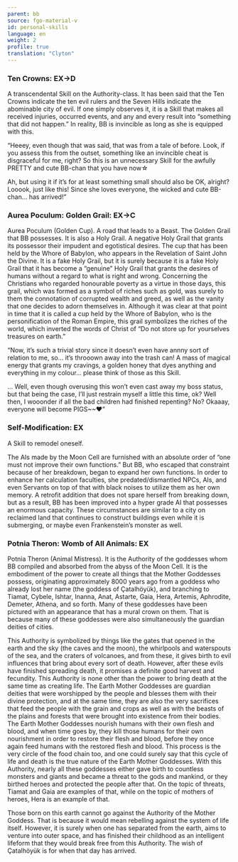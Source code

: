 ```yaml
---
parent: bb
source: fgo-material-v
id: personal-skills
language: en
weight: 2
profile: true
translation: "Clyton"
---
```


### Ten Crowns: EX→D

A transcendental Skill on the Authority-class. It has been said that the Ten Crowns indicate the ten evil rulers and the Seven Hills indicate the abominable city of evil. If one simply observes it, it is a Skill that makes all received injuries, occurred events, and any and every result into “something that did not happen.” In reality, BB is invincible as long as she is equipped with this.

“Heeey, even though that was said, that was from a tale of before. Look, if you assess this from the outset, something like an invincible cheat is disgraceful for me, right? So this is an unnecessary Skill for the awfully PRETTY and cute BB-chan that you have now☆

Ah, but using it if it’s for at least something small should also be OK, alright? Looook, just like this! Since she loves everyone, the wicked and cute BB-chan… has arrived!”

### Aurea Poculum: Golden Grail: EX→C

Aurea Poculum (Golden Cup). A road that leads to a Beast. The Golden Grail that BB possesses. It is also a Holy Grail. A negative Holy Grail that grants its possessor their impudent and egotistical desires. The cup that has been held by the Whore of Babylon, who appears in the Revelation of Saint John the Divine. It is a fake Holy Grail, but it is surely because it is a fake Holy Grail that it has become a “genuine” Holy Grail that grants the desires of humans without a regard to what is right and wrong. Concerning the Christians who regarded honourable poverty as a virtue in those days, this grail, which was formed as a symbol of riches such as gold, was surely to them the connotation of corrupted wealth and greed, as well as the vanity that one decides to adorn themselves in. Although it was clear at that point in time that it is called a cup held by the Whore of Babylon, who is the personification of the Roman Empire, this grail symbolizes the riches of the world, which inverted the words of Christ of “Do not store up for yourselves treasures on earth.”

“Now, it’s such a trivial story since it doesn’t even have annny sort of relation to me, so… it’s throoown away into the trash can! A mass of magical energy that grants my cravings, a golden honey that dyes anything and everything in my colour… please think of those as this Skill.

… Well, even though overusing this won’t even cast away my boss status, but that being the case, I’ll just restrain myself a little this time, ok? Well then, I wooonder if all the bad children had finished repenting? No? Okaaay, everyone will become PIGS~~♥”

### Self-Modification: EX

A Skill to remodel oneself.

The AIs made by the Moon Cell are furnished with an absolute order of “one must not improve their own functions.” But BB, who escaped that constraint because of her breakdown, began to expand her own functions. In order to enhance her calculation faculties, she predated/dismantled NPCs, AIs, and even Servants on top of that with black noises to utilize them as her own memory. A retrofit addition that does not spare herself from breaking down, but as a result, BB has been improved into a hyper grade AI that possesses an enormous capacity. These circumstances are similar to a city on reclaimed land that continues to construct buildings even while it is submerging, or maybe even Frankenstein’s monster as well.

### Potnia Theron: Womb of All Animals: EX

Potnia Theron (Animal Mistress). It is the Authority of the goddesses whom BB compiled and absorbed from the abyss of the Moon Cell. It is the embodiment of the power to create all things that the Mother Goddesses possess, originating approximately 8000 years ago from a goddess who already lost her name (the goddess of Çatalhöyük), and branching to Tiamat, Cybele, Ishtar, Inanna, Anat, Astarte, Gaia, Hera, Artemis, Aphrodite, Demeter, Athena, and so forth. Many of these goddesses have been pictured with an appearance that has a mural crown on them. That is because many of these goddesses were also simultaneously the guardian deities of cities.

This Authority is symbolized by things like the gates that opened in the earth and the sky (the caves and the moon), the whirlpools and waterspouts of the sea, and the craters of volcanoes, and from these, it gives birth to evil influences that bring about every sort of death. However, after these evils have finished spreading death, it promises a definite good harvest and fecundity. This Authority is none other than the power to bring death at the same time as creating life. The Earth Mother Goddesses are guardian deities that were worshipped by the people and blesses them with their divine protection, and at the same time, they are also the very sacrifices that feed the people with the grain and crops as well as with the beasts of the plains and forests that were brought into existence from their bodies. The Earth Mother Goddesses nourish humans with their own flesh and blood, and when time goes by, they kill those humans for their own nourishment in order to restore their flesh and blood, before they once again feed humans with the restored flesh and blood. This process is the very circle of the food chain too, and one could surely say that this cycle of life and death is the true nature of the Earth Mother Goddesses. With this Authority, nearly all these goddesses either gave birth to countless monsters and giants and became a threat to the gods and mankind, or they birthed heroes and protected the people after that. On the topic of threats, Tiamat and Gaia are examples of that, while on the topic of mothers of heroes, Hera is an example of that.

Those born on this earth cannot go against the Authority of the Mother Goddess. That is because it would mean rebelling against the system of life itself. However, it is surely when one has separated from the earth, aims to venture into outer space, and has finished their childhood as an intelligent lifeform that they would break free from this Authority. The wish of Çatalhöyük is for when that day has arrived.
